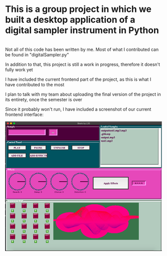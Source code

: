 # This is a group project in which we built a desktop application of a digital sampler instrument in Python
<br>Not all of this code has been written by me. Most of what I contributed can be found in "digitalSampler.py"<br>

In addition to that, this project is still a work in progress, therefore it doesn't fully work yet<br>

I have included the current frontend part of the project, as this is what I have contributed to the most<br>

I plan to talk with my team about uploading the final version of the project in its entirety, once the semester is over<br>

Since it probably won't run, I have included a screenshot of our current frontend interface:

![alt text](https://github.com/abkazan/My-Code/blob/main/Digital_Sampler/Screen%20Shot%202023-04-04%20at%2010.03.31%20PM.png)

